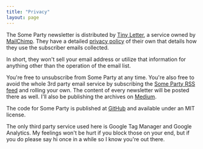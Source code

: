 ```yaml
---
title: "Privacy"
layout: page
---
```


The Some Party newsletter is distributed by [Tiny Letter](http://tinyletter.com), a service owned by [MailChimp](https://mailchimp.com/). They have a detailed [privacy policy](http://tinyletter.com/site/legal/privacy/) of their own that details how they use the subscriber emails collected.

In short, they won't sell your email address or utilize that information for anything other than the operation of the email list.

You're free to unsubscribe from Some Party at any time. You're also free to avoid the whole 3rd party email service by subscribing the [Some Party RSS feed](/feed.xml) and rolling your own. The content of every newsletter will be posted there as well. I'll also be publishing the archives on [Medium](https://medium.com/some-party).

The code for Some Party is published at [GitHub](https://github.com/someparty/someparty) and available under an MIT license.

The only third party service used here is Google Tag Manager and Google Analytics. My feelings won't be hurt if you block those on your end, but if you do please say hi once in a while so I know you're out there.
